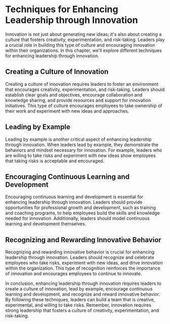Techniques for Enhancing Leadership through Innovation
===========================================================================================================

Innovation is not just about generating new ideas; it's also about creating a culture that fosters creativity, experimentation, and risk-taking. Leaders play a crucial role in building this type of culture and encouraging innovation within their organizations. In this chapter, we'll explore different techniques for enhancing leadership through innovation.

Creating a Culture of Innovation
--------------------------------

Creating a culture of innovation requires leaders to foster an environment that encourages creativity, experimentation, and risk-taking. Leaders should establish clear goals and objectives, encourage collaboration and knowledge sharing, and provide resources and support for innovation initiatives. This type of culture encourages employees to take ownership of their work and experiment with new ideas and approaches.

Leading by Example
------------------

Leading by example is another critical aspect of enhancing leadership through innovation. When leaders lead by example, they demonstrate the behaviors and mindset necessary for innovation. For example, leaders who are willing to take risks and experiment with new ideas show employees that taking risks is acceptable and encouraged.

Encouraging Continuous Learning and Development
-----------------------------------------------

Encouraging continuous learning and development is essential for enhancing leadership through innovation. Leaders should provide opportunities for professional growth and development, such as training and coaching programs, to help employees build the skills and knowledge needed for innovation. Additionally, leaders should model continuous learning and development themselves.

Recognizing and Rewarding Innovative Behavior
---------------------------------------------

Recognizing and rewarding innovative behavior is crucial for enhancing leadership through innovation. Leaders should recognize and celebrate employees who take risks, experiment with new ideas, and drive innovation within the organization. This type of recognition reinforces the importance of innovation and encourages employees to continue to innovate.

In conclusion, enhancing leadership through innovation requires leaders to create a culture of innovation, lead by example, encourage continuous learning and development, and recognize and reward innovative behavior. By following these techniques, leaders can build a team that is creative, experimental, and willing to take risks. Remember, innovation requires strong leadership that fosters a culture of creativity, experimentation, and risk-taking.



